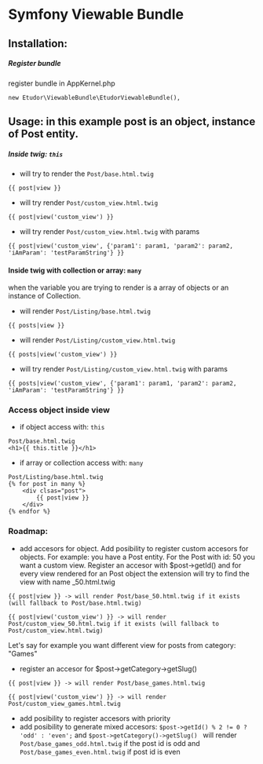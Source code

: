 # Symfony Viewable Bundle

## Installation: 

##### Register bundle
register bundle in AppKernel.php

```
new Etudor\ViewableBundle\EtudorViewableBundle(),
```

## Usage: in this example post is an object, instance of Post entity.

##### Inside twig: ``` this ```
- will try to render the ``` Post/base.html.twig ```
```
{{ post|view }}
```

- will try render ``` Post/custom_view.html.twig ```
```
{{ post|view('custom_view') }}
```

- will try render ``` Post/custom_view.html.twig ``` with params
```
{{ post|view('custom_view', {'param1': param1, 'param2': param2, 'iAmParam': 'testParamString'} }}
```

#### Inside twig with collection or array: ``` many ```
when the variable you are trying to render is a array of objects or an instance of Collection.

- will render ``` Post/Listing/base.html.twig ```
```
{{ posts|view }}
```

- will render ``` Post/Listing/custom_view.html.twig ```
```
{{ posts|view('custom_view') }}
```

- will try render ``` Post/Listing/custom_view.html.twig ``` with params
```
{{ posts|view('custom_view', {'param1': param1, 'param2': param2, 'iAmParam': 'testParamString'} }}
```

### Access object inside view
* if object access with: ``` this ```
```
Post/base.html.twig
<h1>{{ this.title }}</h1>
```

* if array or collection access with: ``` many ```
```
Post/Listing/base.html.twig
{% for post in many %}
    <div clsas="post">
        {{ post|view }}
    </div>
{% endfor %}
```


### Roadmap:
- add accesors for object. Add posibility to register custom accesors for objects.
For example: you have a Post entity. For the Post with id: 50 you want a custom view. 
Register an accesor with $post->getId() and for every view rendered for an Post object the extension will try to find the view with name _50.html.twig

```
{{ post|view }} -> will render Post/base_50.html.twig if it exists (will fallback to Post/base.html.twig)
```

```
{{ post|view('custom_view') }} -> will render Post/custom_view_50.html.twig if it exists (will fallback to Post/custom_view.html.twig)
```

Let's say for example you want different view for posts from category: "Games"
- register an accesor for $post->getCategory->getSlug()
```
{{ post|view }} -> will render Post/base_games.html.twig
```

```
{{ post|view('custom_view') }} -> will render Post/custom_view_games.html.twig
```

- add posibility to register accesors with priority
- add posibility to generate mixed accesors: 
``` $post->getId() % 2 != 0 ? 'odd' : 'even'; ```
and ``` $post->getCategory()->getSlug()  ``` will render ``` Post/base_games_odd.html.twig ``` if the post id is odd
and ``` Post/base_games_even.html.twig ``` if post id is even
